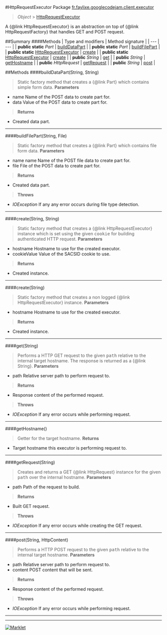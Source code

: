 #HttpRequestExecutor
Package [fr.faylixe.googlecodejam.client.executor](README.md)<br>

> *Object* > [HttpRequestExecutor](HttpRequestExecutor.md)

<p>A {@link HttpRequestExecutor} is an abstraction
 on top of {@link HttpRequestFactory} that handles
 GET and POST request.</p>

##Summary
####Methods
| Type and modifiers | Method signature |
| --- | --- |
| **public static** *Part* | [buildDataPart](#builddatapartstring-string) |
| **public static** *Part* | [buildFilePart](#buildfilepartstring-file) |
| **public static** [HttpRequestExecutor](HttpRequestExecutor.md) | [create](#createstring-string) |
| **public static** [HttpRequestExecutor](HttpRequestExecutor.md) | [create](#createstring) |
| **public** *String* | [get](#getstring) |
| **public** *String* | [getHostname](#gethostname) |
| **public** *HttpRequest* | [getRequest](#getrequeststring) |
| **public** *String* | [post](#poststring-httpcontent) |


##Methods
####buildDataPart(String, String)
> Static factory method that creates a {@link Part} which contains
 simple form data.
> **Parameters**
* name Name of the POST data to create part for.
* data Value of the POST data to create part for.

> **Returns**
* Created data part.


---

####buildFilePart(String, File)
> Static factory method that creates a {@link Part} which contains
 file form data.
> **Parameters**
* name name Name of the POST file data to create part for.
* file File of the POST data to create part for.

> **Returns**
* Created data part.

> **Throws**
* *IOException* If any any error occurs during file type detection.


---

####create(String, String)
> Static factory method that creates a {@link HttpRequestExecutor} instance
 which is set using the given <tt>cookie</tt> for building authenticated
 HTTP request.
> **Parameters**
* hostname Hostname to use for the created executor.
* cookieValue Value of the SACSID cookie to use.

> **Returns**
* Created instance.


---

####create(String)
> Static factory method that creates a non logged
 {@link HttpRequestExecutor} instance.
> **Parameters**
* hostname Hostname to use for the created executor.

> **Returns**
* Created instance.


---

####get(String)
> Performs a HTTP GET request to the given <tt>path</tt>
 relative to the internal target hostname. The response
 is returned as a {@link String}.
> **Parameters**
* path Relative server path to perform request to.

> **Returns**
* Response content of the performed request.

> **Throws**
* *IOException* If any error occurs while performing request.


---

####getHostname()
> Getter for the target hostname.
> **Returns**
* Target hostname this executor is performing request to.


---

####getRequest(String)
> Creates and returns a GET {@link HttpRequest} instance
 for the given <tt>path</tt> over the internal hostname.
> **Parameters**
* path Path of the request to build.

> **Returns**
* Built GET request.

> **Throws**
* *IOException* If any error occurs while creating the GET request.


---

####post(String, HttpContent)
> Performs a HTTP POST request to the given <tt>path</tt>
 relative to the internal target hostname.
> **Parameters**
* path Relative server path to perform request to.
* content POST content that will be sent.

> **Returns**
* Response content of the performed request.

> **Throws**
* *IOException* If any error occurs while performing request.


---

---

[![Marklet](https://img.shields.io/badge/Generated%20by-Marklet-green.svg)](https://github.com/Faylixe/marklet)